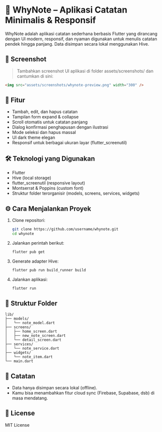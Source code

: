 # 📝 WhyNote – Aplikasi Catatan Minimalis & Responsif

WhyNote adalah aplikasi catatan sederhana berbasis Flutter yang dirancang dengan UI modern, responsif, dan nyaman digunakan untuk menulis catatan pendek hingga panjang. Data disimpan secara lokal menggunakan Hive.

## 📸 Screenshot

> Tambahkan screenshot UI aplikasi di folder assets/screenshots/ dan cantumkan di sini:

```md
<img src="assets/screenshots/whynote-preview.png" width="300" />
```

## 🚀 Fitur

- Tambah, edit, dan hapus catatan
- Tampilan form expand & collapse
- Scroll otomatis untuk catatan panjang
- Dialog konfirmasi penghapusan dengan ilustrasi
- Mode seleksi dan hapus massal
- UI dark theme elegan
- Responsif untuk berbagai ukuran layar (flutter_screenutil)

## 🛠️ Teknologi yang Digunakan

- Flutter
- Hive (local storage)
- flutter_screenutil (responsive layout)
- Montserrat & Poppins (custom font)
- Struktur folder terorganisir (models, screens, services, widgets)

## ⚙️ Cara Menjalankan Proyek

1. Clone repositori:

   ```bash
   git clone https://github.com/username/whynote.git
   cd whynote
   ```

2. Jalankan perintah berikut:

   ```bash
   flutter pub get
   ```

3. Generate adapter Hive:

   ```bash
   flutter pub run build_runner build
   ```

4. Jalankan aplikasi:
   ```bash
   flutter run
   ```

## 📁 Struktur Folder

```
lib/
├── models/
│   └── note_model.dart
├── screens/
│   ├── home_screen.dart
│   ├── new_note_screen.dart
│   └── detail_screen.dart
├── services/
│   └── note_service.dart
├── widgets/
│   └── note_item.dart
└── main.dart
```

## 📝 Catatan

- Data hanya disimpan secara lokal (offline).
- Kamu bisa menambahkan fitur cloud sync (Firebase, Supabase, dsb) di masa mendatang.

## 📄 License

MIT License
